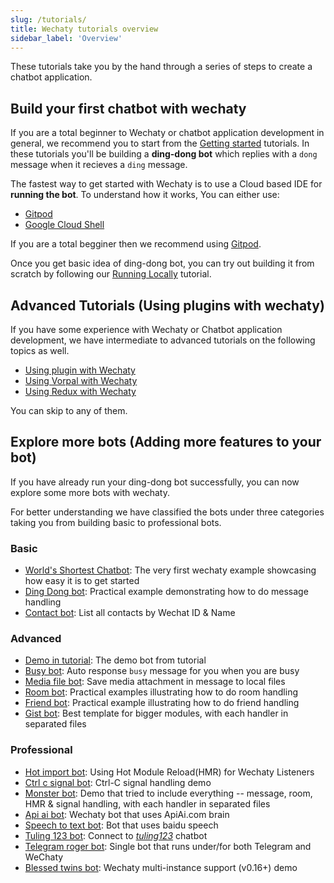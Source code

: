 ```yaml
---
slug: /tutorials/
title: Wechaty tutorials overview
sidebar_label: 'Overview'
---
```


<!-- tutorial/Codelab - Converts a reader from curious investigator to active user. -->

These tutorials take you by the hand through a series of steps to create a chatbot application.

## Build your first chatbot with wechaty

If you are a total beginner to Wechaty or chatbot application development in general, we recommend you to start from the [Getting started](getting-started/overview.mdx) tutorials. In these tutorials you'll be building a **ding-dong bot** which replies with a `dong` message when it recieves a `ding` message.

The fastest way to get started with Wechaty is to use a Cloud based IDE for **running the bot**. To understand how it works, You can either use:

- [Gitpod](getting-started/quick-start.mdx)
- [Google Cloud Shell](getting-started/quick-start.mdx)

If you are a total begginer then we recommend using [Gitpod](https://gitpod.io/#https://github.com/wechaty/wechaty-getting-started).

Once you get basic idea of ding-dong bot, you can try out building it from scratch by following our [Running Locally](getting-started/running-locally.mdx) tutorial.

## Advanced Tutorials (Using plugins with wechaty)

If you have some experience with Wechaty or Chatbot application development, we have intermediate to advanced tutorials on the following topics as well.

- [Using plugin with Wechaty](tutorials/using-plugin-with-wechaty.md)
- [Using Vorpal with Wechaty](tutorials/using-vorpal-with-wechaty.mdx)
- [Using Redux with Wechaty](tutorials/using-redux-with-wechaty.md)

You can skip to any of them.

## Explore more bots (Adding more features to your bot)

If you have already run your ding-dong bot successfully, you can now explore some more bots with wechaty.

For better understanding we have classified the bots under three categories taking you from building basic to professional bots.

### Basic

- [World's Shortest Chatbot](examples/basic/the-worlds-shortest-chatbot-code-in-6-lines.md): The very first wechaty example showcasing how easy it is to get started
- [Ding Dong bot](examples/basic/ding-dong-bot.md): Practical example demonstrating how to do message handling
- [Contact bot](examples/basic/contact-bot.mdx): List all contacts by Wechat ID & Name

### Advanced

- [Demo in tutorial](examples/advanced/demo-in-tutorial.md): The demo bot from tutorial
- [Busy bot](examples/advanced/busy-bot.mdx): Auto response `busy` message for you when you are busy
- [Media file bot](examples/advanced/media-file-bot.mdx): Save media attachment in message to local files
- [Room bot](examples/advanced/room-bot.md): Practical examples illustrating how to do room handling
- [Friend bot](examples/advanced/friend-bot.md): Practical example illustrating how to do friend handling
- [Gist bot](examples/advanced/gist-bot.md): Best template for bigger modules, with each handler in separated files

### Professional

- [Hot import bot](examples/professional/hot-import-bot.md): Using Hot Module Reload(HMR) for Wechaty Listeners
- [Ctrl c signal bot](examples/professional/ctrl-c-signal-bot.md): Ctrl-C signal handling demo
- [Monster bot](examples/professional/monster-bot.md): Demo that tried to include everything -- message, room, HMR & signal handling, with each handler in separated files
- [Api ai bot](examples/professional/api-ai-bot.md): Wechaty bot that uses ApiAi.com brain
- [Speech to text bot](examples/professional/speech-to-text-bot.md): Bot that uses baidu speech
- [Tuling 123 bot](examples/professional/tuling123-bot.md): Connect to *[tuling123](http://www.turingapi.com/)* chatbot
- [Telegram roger bot](examples/professional/telegram-roger-bot.md): Single bot that runs under/for both Telegram and WeChaty
- [Blessed twins bot](examples/professional/blessed-twins-bot.md): Wechaty multi-instance support (v0.16+) demo
